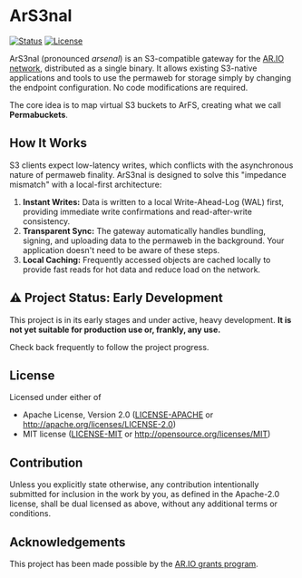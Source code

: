 # ArS3nal

[![Status](https://img.shields.io/badge/status-early_development-orange)](https://github.com/your-org/ars3nal)
[![License](https://img.shields.io/badge/License-Apache_2.0_and_MIT-blue.svg)](https://opensource.org/licenses/Apache-2.0)

ArS3nal (pronounced *arsenal*) is an S3-compatible gateway for the [AR.IO network](https://ar.io), distributed as a
single binary. It allows existing S3-native applications and tools to use the permaweb for storage simply by changing
the endpoint configuration. No code modifications are required.

The core idea is to map virtual S3 buckets to ArFS, creating what we call **Permabuckets**.

## How It Works

S3 clients expect low-latency writes, which conflicts with the asynchronous nature of permaweb finality. ArS3nal is
designed to solve this "impedance mismatch" with a local-first architecture:

1. **Instant Writes:** Data is written to a local Write-Ahead-Log (WAL) first, providing immediate write confirmations
   and read-after-write consistency.
2. **Transparent Sync:** The gateway automatically handles bundling, signing, and uploading data to the permaweb in the
   background. Your application doesn't need to be aware of these steps.
3. **Local Caching:** Frequently accessed objects are cached locally to provide fast reads for hot data and reduce
   load on the network.

## ⚠️ Project Status: Early Development

This project is in its early stages and under active, heavy development. **It is not yet suitable for production use or,
frankly, any use.**

Check back frequently to follow the project progress. 

## License

Licensed under either of

- Apache License, Version 2.0 ([LICENSE-APACHE](LICENSE-APACHE) or http://apache.org/licenses/LICENSE-2.0)
- MIT license ([LICENSE-MIT](LICENSE-MIT) or http://opensource.org/licenses/MIT)

## Contribution

Unless you explicitly state otherwise, any contribution intentionally submitted for inclusion in the work by you, as
defined in the Apache-2.0 license, shall be dual licensed as above, without any additional terms or conditions.

## Acknowledgements

This project has been made possible by the [AR.IO grants program](https://ar.io/grants). 